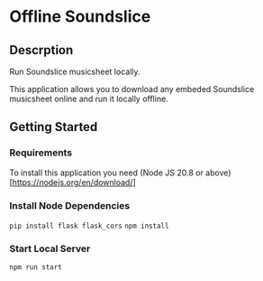 # Offline Soundslice

## Descrption
Run Soundslice musicsheet locally.

This application allows you to download any embeded Soundslice musicsheet online and run it locally offline.

## Getting Started
### Requirements
To install this application you need (Node JS 20.8 or above)[https://nodejs.org/en/download/]

### Install Node Dependencies
`pip install flask flask_cors`
`npm install`

### Start Local Server
`npm run start`